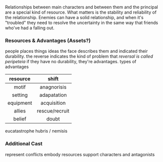 
Relationships between main characters and between them and the principal are a special kind of resource.
    What matters is the stability and reliability of the relationship.  Enemies can have a solid relationship, and when it's "troubled" they need to resolve the uncertainty in the same way that friends who've had a falling out. 
    
### Resources & Advantages (Assets?)
people places things ideas
the face describes them and indicated their durability.
the reverse indicates the kind of problem that 
*reversal is called peripeteia*
if they have no durability, they're advantages.
types of advantages

| resource | shift |
|:---:|:---:|
| motif | anagnorisis |
| setting | adapatation |
| equipment | acquisition |
| allies | rescue/recruit |
| belief | doubt |

eucatastrophe
hubris / nemisis

### Additional Cast
represent conflicts
embody resources
support characters and antagonists

